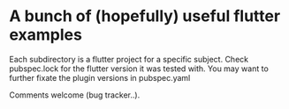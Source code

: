 # A bunch of (hopefully) useful flutter examples

Each subdirectory is a flutter project for a specific subject. Check pubspec.lock for the flutter version it was tested with. You may want to further fixate the plugin versions in pubspec.yaml

Comments welcome (bug tracker..).
